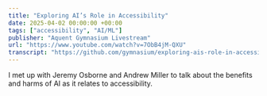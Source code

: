 ```yaml
---
title: "Exploring AI’s Role in Accessibility"
date: 2025-04-02 00:00:00 +00:00
tags: ["accessibility", "AI/ML"]
publisher: "Aquent Gymnasium Livestream"
url: "https://www.youtube.com/watch?v=7ObB4jM-QXU"
transcript: "https://github.com/gymnasium/exploring-ais-role-in-accessibility"
---
```


I met up with Jeremy Osborne and Andrew Miller to talk about the benefits and harms of AI as it relates to accessibility.
